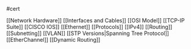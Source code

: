 #cert

[[Network Hardware]]
[[Interfaces and Cables]]
[[OSI Model]]
[[TCP-IP Suite]]
[[CISCO IOS]]
[[Ethernet]]
[[Protocols]]
[[IPv4]]
[[Routing]]
[[Subnetting]]
[[VLAN]]
[[STP Versions|Spanning Tree Protocol]]
[[EtherChannel]]
[[Dynamic Routing]]
